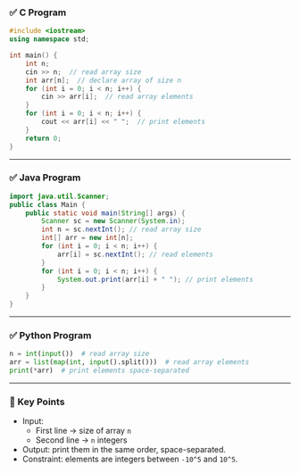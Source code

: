 ### ✅ C Program

```c++
#include <iostream>
using namespace std;

int main() {
    int n;
    cin >> n;  // read array size
    int arr[n];  // declare array of size n
    for (int i = 0; i < n; i++) {
        cin >> arr[i];  // read array elements
    }
    for (int i = 0; i < n; i++) {
        cout << arr[i] << " ";  // print elements
    }
    return 0;
}

```

---

### ✅ Java Program

```java
import java.util.Scanner;  
public class Main {     
	public static void main(String[] args) {         
		Scanner sc = new Scanner(System.in);          
		int n = sc.nextInt(); // read array size         
		int[] arr = new int[n];          
		for (int i = 0; i < n; i++) {             
			arr[i] = sc.nextInt(); // read elements         
		}          
		for (int i = 0; i < n; i++) {             
			System.out.print(arr[i] + " "); // print elements         
		}     
	} 
}
```

---

### ✅ Python Program

```python
n = int(input())  # read array size 
arr = list(map(int, input().split()))  # read array elements  
print(*arr)  # print elements space-separated
```

---

### 🔑 Key Points

- Input:
    - First line → size of array `n`
    - Second line → `n` integers
- Output: print them in the same order, space-separated.
- Constraint: elements are integers between `-10^5` and `10^5`.